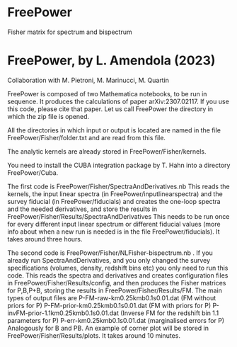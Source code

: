 # FreePower
Fisher matrix for spectrum and bispectrum

FreePower, by L. Amendola (2023)
================================
Collaboration with M. Pietroni, M. Marinucci, M. Quartin

FreePower is composed of two Mathematica notebooks, to be run in sequence. 
It produces the calculations of paper arXiv:2307.02117. If you use this code, please cite that paper.
Let us call FreePower  the directory in which the zip file is opened.

All the directories in which input or output is located are named in the file 
FreePower/Fisher/folder.txt and are read from this file.


The analytic kernels are already stored  in FreePower/Fisher/kernels.

You need to install the CUBA integration package by T. Hahn into a directory FreePower/Cuba.

The first code is
FreePower/Fisher/SpectraAndDerivatives.nb
This reads the kernels, the input linear spectra (in FreePower/inputlinearspectra) 
and the survey fiducial (in FreePower/fiducials) and creates the one-loop spectra 
and the needed derivatives, and store the results in FreePower/Fisher/Results/SpectraAndDerivatives
This needs to be run once for every different input linear spectrum or different fiducial values (more info about when a new run is needed is in the file FreePower/fiducials).
It takes around three hours.


The second code is 
FreePower/Fisher/NLFisher-bispectrum.nb . If you already run SpectraAndDerivatives, and you only changed the survey specifications 
(volumes, density, redshift bins etc) you only need to run this code.
This reads the spectra and derivatives and creates configuration files in FreePower/Fisher/Results/config, 
and then produces the Fisher matrices for P,B,P+B, storing the results in FreePower/Fisher/Results/FM. 
The main types of output files are
P-FM-raw-km0.25kmb0.1s0.01.dat (FM without priors for P)
P-FM-prior-km0.25kmb0.1s0.01.dat (FM with priors for P)
P-invFM-prior-1.1km0.25kmb0.1s0.01.dat (Inverse FM for the redshift bin 1.1 parameters for P)
P-err-km0.25kmb0.1s0.01.dat (marginalised errors for P)
Analogously for B and PB.
An example of corner plot will be stored in FreePower/Fisher/Results/plots.
It takes around 10 minutes.

